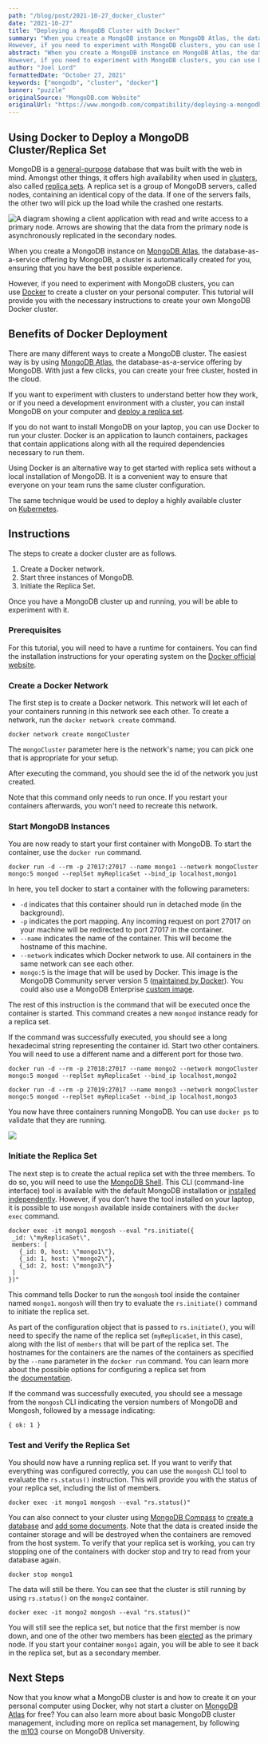 ```yaml
---
path: "/blog/post/2021-10-27_docker_cluster"
date: "2021-10-27"
title: "Deploying a MongoDB Cluster with Docker"
summary: "When you create a MongoDB instance on MongoDB Atlas, the database-as-a-service offering by MongoDB, a cluster is automatically created for you, ensuring that you have the best possible experience.
However, if you need to experiment with MongoDB clusters, you can use Docker to create a cluster on your personal computer. This tutorial will provide you with the necessary instructions to create your own MongoDB Docker cluster."
abstract: "When you create a MongoDB instance on MongoDB Atlas, the database-as-a-service offering by MongoDB, a cluster is automatically created for you, ensuring that you have the best possible experience.
However, if you need to experiment with MongoDB clusters, you can use Docker to create a cluster on your personal computer. This tutorial will provide you with the necessary instructions to create your own MongoDB Docker cluster."
author: "Joel Lord"
formattedDate: "October 27, 2021"
keywords: ["mongodb", "cluster", "docker"]
banner: "puzzle"
originalSource: "MongoDB.com Website"
originalUrl: "https://www.mongodb.com/compatibility/deploying-a-mongodb-cluster-with-docker"
---
```

Using Docker to Deploy a MongoDB Cluster/Replica Set
----------------------------------------------------

MongoDB is a [general-purpose](https://www.mongodb.com/why-use-mongodb) database that was built with the web in mind. Amongst other things, it offers high availability when used in [clusters](https://www.mongodb.com/basics/clusters), also called [replica sets](https://www.mongodb.com/basics/replication). A replica set is a group of MongoDB servers, called nodes, containing an identical copy of the data. If one of the servers fails, the other two will pick up the load while the crashed one restarts.

![A diagram showing a client application with read and write access to a primary node. Arrows are showing that the data from the primary node is asynchronously replicated in the secondary nodes.](https://webimages.mongodb.com/_com_assets/cms/kv9owcafupia6mnsi-image2.png?auto=format%252Ccompress)

When you create a MongoDB instance on [MongoDB Atlas](https://www.mongodb.com/cloud/atlas), the database-as-a-service offering by MongoDB, a cluster is automatically created for you, ensuring that you have the best possible experience.

However, if you need to experiment with MongoDB clusters, you can use [Docker](https://www.mongodb.com/compatibility/docker) to create a cluster on your personal computer. This tutorial will provide you with the necessary instructions to create your own MongoDB Docker cluster.

Benefits of Docker Deployment
-----------------------------

There are many different ways to create a MongoDB cluster. The easiest way is by using [MongoDB Atlas](https://www.mongodb.com/cloud/atlas/register), the database-as-a-service offering by MongoDB. With just a few clicks, you can create your free cluster, hosted in the cloud.

If you want to experiment with clusters to understand better how they work, or if you need a development environment with a cluster, you can install MongoDB on your computer and [deploy a replica set](https://docs.mongodb.com/manual/replication/).

If you do not want to install MongoDB on your laptop, you can use Docker to run your cluster. Docker is an application to launch containers, packages that contain applications along with all the required dependencies necessary to run them.

Using Docker is an alternative way to get started with replica sets without a local installation of MongoDB. It is a convenient way to ensure that everyone on your team runs the same cluster configuration.

The same technique would be used to deploy a highly available cluster on [Kubernetes](https://www.mongodb.com/presentations/creating-highlyavailable-mongodb-microservices-with-docker-containers-and-kubernetes).

Instructions
------------

The steps to create a docker cluster are as follows.

1.  Create a Docker network.
2.  Start three instances of MongoDB.
3.  Initiate the Replica Set.

Once you have a MongoDB cluster up and running, you will be able to experiment with it.

### Prerequisites

For this tutorial, you will need to have a runtime for containers. You can find the installation instructions for your operating system on the [Docker official website](https://www.docker.com/get-started).

### Create a Docker Network

The first step is to create a Docker network. This network will let each of your containers running in this network see each other. To create a network, run the `docker network create` command.

```
docker network create mongoCluster
```

The `mongoCluster` parameter here is the network's name; you can pick one that is appropriate for your setup.

After executing the command, you should see the id of the network you just created.

Note that this command only needs to run once. If you restart your containers afterwards, you won't need to recreate this network.

### Start MongoDB Instances

You are now ready to start your first container with MongoDB. To start the container, use the `docker run` command.

```
docker run -d --rm -p 27017:27017 --name mongo1 --network mongoCluster mongo:5 mongod --replSet myReplicaSet --bind_ip localhost,mongo1
```

In here, you tell docker to start a container with the following parameters:

-   `-d` indicates that this container should run in detached mode (in the background).
-   `-p` indicates the port mapping. Any incoming request on port 27017 on your machine will be redirected to port 27017 in the container.
-   `--name` indicates the name of the container. This will become the hostname of this machine.
-   `--network` indicates which Docker network to use. All containers in the same network can see each other.
-   `mongo:5` is the image that will be used by Docker. This image is the MongoDB Community server version 5 ([maintained by Docker](https://hub.docker.com/_/mongo)). You could also use a MongoDB Enterprise [custom image](https://docs.mongodb.com/manual/tutorial/install-mongodb-enterprise-with-docker/).

The rest of this instruction is the command that will be executed once the container is started. This command creates a new `mongod` instance ready for a replica set.

If the command was successfully executed, you should see a long hexadecimal string representing the container id. Start two other containers. You will need to use a different name and a different port for those two.

```
docker run -d --rm -p 27018:27017 --name mongo2 --network mongoCluster mongo:5 mongod --replSet myReplicaSet --bind_ip localhost,mongo2

docker run -d --rm -p 27019:27017 --name mongo3 --network mongoCluster mongo:5 mongod --replSet myReplicaSet --bind_ip localhost,mongo3
```

You now have three containers running MongoDB. You can use `docker ps` to validate that they are running.

![](https://webimages.mongodb.com/_com_assets/cms/kv9parnf8tw36l94x-image3.png?auto=format%252Ccompress)

### Initiate the Replica Set

The next step is to create the actual replica set with the three members. To do so, you will need to use the [MongoDB Shell](https://docs.mongodb.com/mongodb-shell/). This CLI (command-line interface) tool is available with the default MongoDB installation or [installed independently](https://www.mongodb.com/try/download/shell). However, if you don't have the tool installed on your laptop, it is possible to use `mongosh` available inside containers with the `docker exec` command.

```
docker exec -it mongo1 mongosh --eval "rs.initiate({
 _id: \"myReplicaSet\",
 members: [
   {_id: 0, host: \"mongo1\"},
   {_id: 1, host: \"mongo2\"},
   {_id: 2, host: \"mongo3\"}
 ]
})"
```

This command tells Docker to run the `mongosh` tool inside the container named `mongo1`. `mongosh` will then try to evaluate the `rs.initiate()` command to initiate the replica set.

As part of the configuration object that is passed to `rs.initiate()`, you will need to specify the name of the replica set (`myReplicaSet`, in this case), along with the list of `members` that will be part of the replica set. The hostnames for the containers are the names of the containers as specified by the `--name` parameter in the `docker run` command. You can learn more about the possible options for configuring a replica set from the [documentation](https://docs.mongodb.com/manual/reference/replica-configuration/#std-label-replica-set-configuration-document).

If the command was successfully executed, you should see a message from the `mongosh` CLI indicating the version numbers of MongoDB and Mongosh, followed by a message indicating:

`{ ok: 1 }`

### Test and Verify the Replica Set

You should now have a running replica set. If you want to verify that everything was configured correctly, you can use the `mongosh` CLI tool to evaluate the `rs.status()` instruction. This will provide you with the status of your replica set, including the list of members.

```
docker exec -it mongo1 mongosh --eval "rs.status()"
```

You can also connect to your cluster using [MongoDB Compass](https://www.mongodb.com/products/compass) to [create a database](https://www.mongodb.com/basics/create-database) and [add some documents](https://docs.mongodb.com/compass/current/documents/insert/). Note that the data is created inside the container storage and will be destroyed when the containers are removed from the host system. To verify that your replica set is working, you can try stopping one of the containers with docker stop and try to read from your database again.

```
docker stop mongo1
```

The data will still be there. You can see that the cluster is still running by using `rs.status()` on the `mongo2` container.

```
docker exec -it mongo2 mongosh --eval "rs.status()"
```

You will still see the replica set, but notice that the first member is now down, and one of the other two members has been [elected](https://docs.mongodb.com/manual/core/replica-set-elections/) as the primary node. If you start your container `mongo1` again, you will be able to see it back in the replica set, but as a secondary member.

Next Steps
----------

Now that you know what a MongoDB cluster is and how to create it on your personal computer using Docker, why not start a cluster on [MongoDB Atlas](https://www.mongodb.com/cloud/atlas) for free? You can also learn more about basic MongoDB cluster management, including more on replica set management, by following the [m103](https://university.mongodb.com/courses/M103/about) course on MongoDB University.